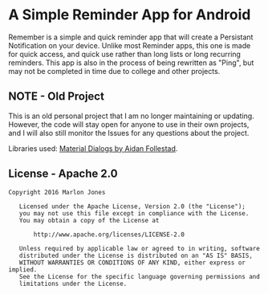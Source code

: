 # A Simple Reminder App for Android
Remember is a simple and quick reminder app that will create a Persistant Notification on your device. Unlike most Reminder apps, this one is made for quick access, and quick use rather than long lists or long 
recurring reminders. This app is also in the process of being rewritten as "Ping", but may not be completed in time due to college and 
other projects.
## NOTE - Old Project
This is an old personal project that I am no longer maintaining or updating. However, the code will stay open for anyone to use in their own projects, and I will also still monitor the Issues for any questions about the project.  

Libraries used: 
<a href="https://github.com/afollestad/material-dialogs" >Material Dialogs by Aidan Follestad</a>.

## License - Apache 2.0

````
Copyright 2016 Marlon Jones

   Licensed under the Apache License, Version 2.0 (the "License");
   you may not use this file except in compliance with the License.
   You may obtain a copy of the License at

       http://www.apache.org/licenses/LICENSE-2.0

   Unless required by applicable law or agreed to in writing, software
   distributed under the License is distributed on an "AS IS" BASIS,
   WITHOUT WARRANTIES OR CONDITIONS OF ANY KIND, either express or implied.
   See the License for the specific language governing permissions and
   limitations under the License.

````
